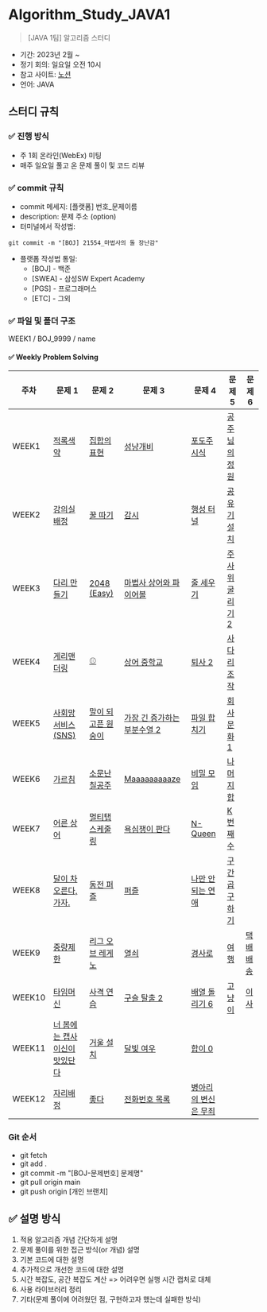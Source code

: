 # Algorithm_Study_JAVA1

> [JAVA 1팀] 알고리즘 스터디

- 기간: 2023년 2월 ~ 
- 정기 회의: 일요일 오전 10시
- 참고 사이트: [노션](https://www.notion.so/16-f54ad0f0f7f8456f8459884afeed87e4)
- 언어: JAVA

## 스터디 규칙 

### ✅ 진행 방식

- 주 1회 온라인(WebEx) 미팅
- 매주 일요일 풀고 온 문제 풀이 및 코드 리뷰


### ✅ commit 규칙

- commit 메세지: [플랫폼] 번호_문제이름
- description: 문제 주소 (option)
- 터미널에서 작성법: 

```
git commit -m "[BOJ] 21554_마법사의 돌 장난감"
```

- 플랫폼 작성법 통일: 
  * [BOJ] - 백준 
  * [SWEA] - 삼성SW Expert Academy
  * [PGS] - 프로그래머스
  * [ETC] - 그외

### ✅ 파일 및 폴더 구조

WEEK1 / BOJ_9999 / name

#### ✅ Weekly Problem Solving

| **주차** | **문제 1**                                                   | **문제 2**                                                 | **문제 3**                                                   | **문제 4**                                                   | **문제 5**                                               | **문제 6**                                        |
| -------- | ------------------------------------------------------------ | ---------------------------------------------------------- | ------------------------------------------------------------ | ------------------------------------------------------------ | -------------------------------------------------------- | ------------------------------------------------- |
| WEEK1    | [적록색약](https://www.acmicpc.net/problem/10026)            | [집합의 표현](https://www.acmicpc.net/problem/1717)        | [성냥개비](https://www.acmicpc.net/problem/3687)             | [포도주 시식](https://www.acmicpc.net/problem/2156)          | [공주님의 정원](https://www.acmicpc.net/problem/2457)    |                                                   |
| WEEK2    | [강의실 배정](https://www.acmicpc.net/problem/11000)         | [꿀 따기](https://www.acmicpc.net/problem/21758)           | [감시](https://www.acmicpc.net/problem/15683)                | [행성 터널](https://www.acmicpc.net/problem/2887)            | [공유기 설치](https://www.acmicpc.net/problem/2110)      |                                                   |
| WEEK3    | [다리 만들기](https://www.acmicpc.net/problem/2146)          | [2048 (Easy)](https://www.acmicpc.net/problem/12100)       | [마법사 상어와 파이어볼](https://www.acmicpc.net/problem/20056) | [줄 세우기](https://www.acmicpc.net/problem/2252)            | [주사위 굴리기 2](https://www.acmicpc.net/problem/23288) |                                                   |
| WEEK4    | [게리맨더링](https://www.acmicpc.net/problem/17471)          | [⚾](https://www.acmicpc.net/problem/17281)                 | [상어 중학교](https://www.acmicpc.net/problem/21609)         | [퇴사 2](https://www.acmicpc.net/problem/15486)              | [사다리 조작](https://www.acmicpc.net/problem/15684)     |                                                   |
| WEEK5    | [사회망 서비스(SNS)](https://www.acmicpc.net/problem/2533)   | [말이 되고픈 원숭이](https://www.acmicpc.net/problem/1600) | [가장 긴 증가하는 부분수열 2](https://www.acmicpc.net/problem/12015) | [파일 합치기](https://www.acmicpc.net/problem/11066)         | [회사 문화 1](https://www.acmicpc.net/problem/14267)     |                                                   |
| WEEK6    | [가르침](https://www.acmicpc.net/problem/1062)               | [소문난 칠공주](https://www.acmicpc.net/problem/1941)      | [Maaaaaaaaaze](https://www.acmicpc.net/problem/16985)        | [비밀 모임](https://www.acmicpc.net/problem/13424)           | [나머지 합](https://www.acmicpc.net/problem/10986)       |                                                   |
| WEEK7    | [어른 상어](https://www.acmicpc.net/problem/19237)           | [멀티탭 스케줄링](https://www.acmicpc.net/problem/1700)    | [욕심쟁이 판다](https://www.acmicpc.net/problem/1937)        | [N-Queen](https://www.acmicpc.net/problem/9663)              | [K번째 수](https://www.acmicpc.net/problem/1300)         |                                                   |
| WEEK8    | [달이 차오른다, 가자.](https://www.acmicpc.net/problem/1194) | [동전 퍼즐](https://www.acmicpc.net/problem/27921)         | [퍼즐](https://www.acmicpc.net/problem/1525)                 | [나만 안되는 연애](https://www.acmicpc.net/problem/14621)    | [구간 곱 구하기](https://www.acmicpc.net/problem/11505)  |                                                   |
| WEEK9    | [중량제한](https://www.acmicpc.net/problem/1939)             | [리그 오브 레게노](https://www.acmicpc.net/problem/23059)  | [열쇠](https://www.acmicpc.net/problem/9328)                 | [경사로](https://www.acmicpc.net/problem/14890)              | [여행](https://www.acmicpc.net/problem/2157)             | [택배 배송](https://www.acmicpc.net/problem/5972) |
| WEEK10   | [타임머신](https://www.acmicpc.net/problem/11657)            | [사격 연습](https://www.acmicpc.net/problem/27958)         | [구슬 탈출 2](https://www.acmicpc.net/problem/13460)         | [배열 돌리기 6](https://www.acmicpc.net/problem/20327)       | [고냥이](https://www.acmicpc.net/problem/16472)          | [이사](https://www.acmicpc.net/problem/17371)     |
| WEEK11   | [너 봄에는 캡사이신이 맛있단다](https://www.acmicpc.net/problem/15824) | [거울 설치](https://www.acmicpc.net/problem/2151)          | [달빛 여우](https://www.acmicpc.net/problem/16118)           | [합이 0](https://www.acmicpc.net/problem/3151)               |                                                          |                                                   |
| WEEK12   | [자리배정](https://www.acmicpc.net/problem/10157)            | [좋다](https://www.acmicpc.net/problem/1253)               | [전화번호 목록](https://www.acmicpc.net/problem/5052)        | [병아리의 변신은 무죄](https://www.acmicpc.net/problem/16467) |                                                          |                                                   |

### Git 순서

- git fetch
- git add .
- git commit -m "[BOJ-문제번호] 문제명"
- git pull origin main
- git push origin [개인 브랜치]

## ✅ 설명 방식

1. 적용 알고리즘 개념 간단하게 설명
2. 문제 풀이를 위한 접근 방식(or 개념) 설명
3. 기본 코드에 대한 설명
4. 추가적으로 개선한 코드에 대한 설명
5. 시간 복잡도, 공간 복잡도 계산 => 어려우면 실행 시간 캡처로 대체
6. 사용 라이브러리 정리
7. 기타(문제 풀이에 어려웠던 점, 구현하고자 했는데 실패한 방식)
